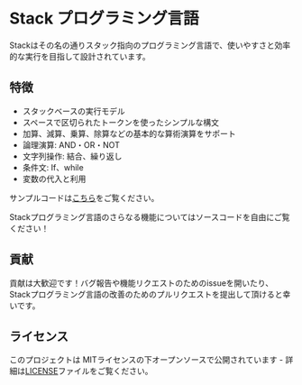 # Stack プログラミング言語

Stackはその名の通りスタック指向のプログラミング言語で、使いやすさと効率的な実行を目指して設計されています。

## 特徴

- スタックベースの実行モデル
- スペースで区切られたトークンを使ったシンプルな構文
- 加算、減算、乗算、除算などの基本的な算術演算をサポート
- 論理演算: AND・OR・NOT
- 文字列操作: 結合、繰り返し
- 条件文: If、while
- 変数の代入と利用

サンプルコードは[こちら](example.stk)をご覧ください。

Stackプログラミング言語のさらなる機能についてはソースコードを自由にご覧ください！

## 貢献

貢献は大歓迎です！バグ報告や機能リクエストのためのissueを開いたり、Stackプログラミング言語の改善のためのプルリクエストを提出して頂けると幸いです。

## ライセンス

このプロジェクトは MITライセンスの下オープンソースで公開されています - 詳細は[LICENSE](LICENSE)ファイルをご覧ください。
